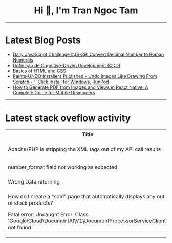 <h1 align="center">Hi 👋, I'm Tran Ngoc Tam</h1>

---

# Latest Blog Posts 
<!-- BLOG-POST-LIST:START -->
- [Daily JavaScript Challenge #JS-89: Convert Decimal Number to Roman Numerals](https://dev.to/dpc/daily-javascript-challenge-js-89-convert-decimal-number-to-roman-numerals-422p)
- [Definição de Cognitive-Driven Development &lpar;CDD&rpar;](https://dev.to/uiratan/definicao-de-cognitive-driven-development-cdd-5542)
- [Basics of HTML and CSS](https://dev.to/milkywoah464/basics-of-html-and-css-40ih)
- [Paints-UNDO Installers Published - Undo Images Like Drawing From Scratch - 1-Click Install for Windows, RunPod](https://dev.to/furkangozukara/paints-undo-installers-published-undo-images-like-drawing-from-scratch-1-click-install-for-32m7)
- [How to Generate PDF from Images and Views in React Native: A Complete Guide for Mobile Developers](https://dev.to/benjamineruvieru/how-to-generate-pdf-from-images-and-views-in-react-native-a-complete-guide-for-mobile-developers-4k1o)
<!-- BLOG-POST-LIST:END -->

---

# Latest stack oveflow activity
<table>
  <tr><th>Title</th><th>Link</th></tr>
  <!-- STACKOVERFLOW:START --><tr><td>Apache/PHP is stripping the XML tags out of my API call results</td><td>https://stackoverflow.com/questions/79404263/apache-php-is-stripping-the-xml-tags-out-of-my-api-call-results</td></tr><tr><td>number_format field not working as expected</td><td>https://stackoverflow.com/questions/79404181/number-format-field-not-working-as-expected</td></tr><tr><td>Wrong Date returning</td><td>https://stackoverflow.com/questions/79404156/wrong-date-returning</td></tr><tr><td>How do I create a &quot;sold&quot; page that automatically displays any out of stock products?</td><td>https://stackoverflow.com/questions/79404150/how-do-i-create-a-sold-page-that-automatically-displays-any-out-of-stock-produ</td></tr><tr><td>Fatal error: Uncaught Error: Class &#39;Google\Cloud\DocumentAI\V1\DocumentProcessorServiceClient&#39; not found</td><td>https://stackoverflow.com/questions/79403947/fatal-error-uncaught-error-class-google-cloud-documentai-v1-documentprocessor</td></tr><!-- STACKOVERFLOW:END -->
</table>

---


